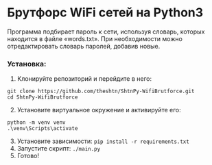 # Брутфорс WiFi сетей на Python3

Программа подбирает пароль к сети, используя словарь, которых находится в файле «words.txt».
При необходимости можно отредактировать словарь паролей, добавив новые.

### Установка:
1. Клонируйте репозиторий и перейдите в него:
```
git clone https://github.com/theshtn/ShtnPy-WifiBrutforce.git
cd ShtnPy-WifiBrutforce
```
2. Установите виртуальное окружение и активируйте его:
```
python -m venv venv
.\venv\Scripts\activate
```
3. Установите зависимости: ``pip install -r requirements.txt``
4. Запустите скрипт: ``./main.py``
5. Готово!